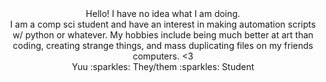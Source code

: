 <div align="center">
Hello! I have no idea what I am doing.<br>
  I am a comp sci student and have an interest in making automation scripts w/ python or whatever. My hobbies include being much better at art than coding, creating strange things, and mass duplicating files on my friends computers. <3
<br>
Yuu :sparkles: They/them :sparkles: Student
</div>

<!---
Daeyangae/Daeyangae is a ✨ special ✨ repository because its `README.md` (this file) appears on your GitHub profile.
You can click the Preview link to take a look at your changes.
--->
